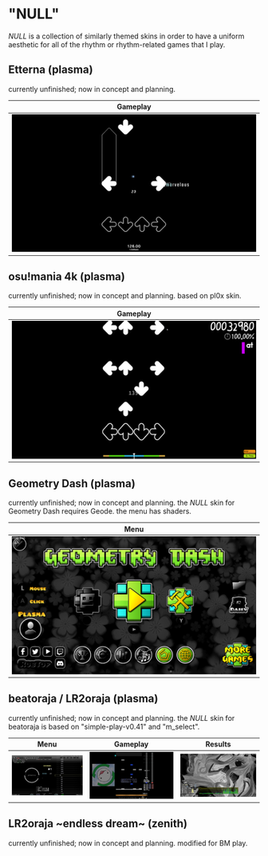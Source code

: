 # "NULL"

_NULL_ is a collection of similarly themed skins in order to have a uniform aesthetic for all of the rhythm or rhythm-related games that I play. 


## Etterna (plasma)
currently unfinished; now in concept and planning.

| Gameplay      | 
| ------------- | 
| ![etterna null v0.1](https://github.com/jahrei/null/blob/122aa2eed414e8eb19caad7ca82e1abe4bc4381b/screenshots/null_etterna_v0.1.png)  |

## osu!mania 4k (plasma)
currently unfinished; now in concept and planning.
based on pl0x skin.

| Gameplay      | 
| ------------- | 
| ![pl0x edit v1](https://github.com/jahrei/null/blob/c4fb3798aae58d23da09f21d4a11aec8216d7ad2/screenshots/2024_08_27_22_38_799.png)  |


## Geometry Dash (plasma)

currently unfinished; now in concept and planning.
the _NULL_ skin for Geometry Dash requires Geode. the menu has shaders.

| Menu          | 
| ------------- | 
| ![Geometry Dash Menu](https://github.com/jahrei/null/blob/83c694598378538d6dfc8f3e1c87f754e973a208/screenshots/2024_08_27_16_16_692.png)  |


## beatoraja / LR2oraja (plasma)
currently unfinished; now in concept and planning.
the _NULL_ skin for beatoraja is based on "simple-play-v0.41" and "m_select".

| Menu          | Gameplay      | Results    |
| ------------- | ------------- | ------------- |
| ![beatoraja menu](https://github.com/jahrei/null/blob/83c694598378538d6dfc8f3e1c87f754e973a208/screenshots/2024_08_27_16_03_690.png)  | ![beatoraja v1](https://github.com/jahrei/null/blob/83c694598378538d6dfc8f3e1c87f754e973a208/screenshots/2024_08_27_16_21_166.png)  | ![beatoraja results](https://github.com/jahrei/null/blob/83c694598378538d6dfc8f3e1c87f754e973a208/screenshots/2024_08_27_15_47_177.png)

## LR2oraja ~endless dream~ (zenith)
currently unfinished; now in concept and planning. modified for BM play.
